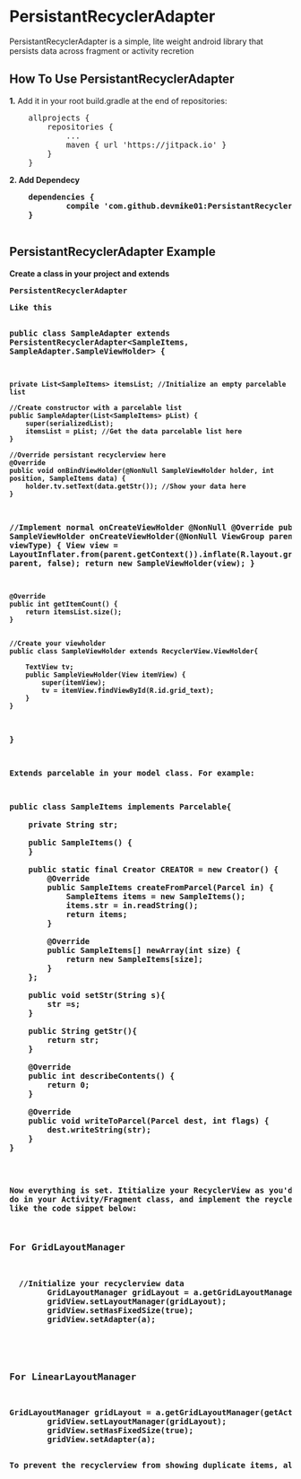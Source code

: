 # PersistantRecyclerAdapter
PersistantRecyclerAdapter is a simple, lite weight android library that persists data across fragment or activity recretion

<h2>How To Use PersistantRecyclerAdapter</h2>
<b>1.</b> Add it in your root build.gradle at the end of repositories:
<pre>
	allprojects {
		repositories {
			...
			maven { url 'https://jitpack.io' }
		}
	}</pre>
  
<b> 2.<b> Add Dependecy
  <pre>
  	dependencies {
	        compile 'com.github.devmike01:PersistantRecyclerAdapter:-SNAPSHOT'
	}
  </pre>

<h2>PersistantRecyclerAdapter Example</h2>
Create a class in your project and extends <pre>PersistentRecyclerAdapter<Percelable, RecyclerView.ViewHolder><pre>
Like this

public class SampleAdapter extends PersistentRecyclerAdapter<SampleItems, SampleAdapter.SampleViewHolder> {

    private List<SampleItems> itemsList; //Initialize an empty parcelable list

    //Create constructor with a parcelable list
    public SampleAdapter(List<SampleItems> pList) {
        super(serializedList);
        itemsList = pList; //Get the data parcelable list here
    }

    //Override persistant recyclerview here
    @Override
    public void onBindViewHolder(@NonNull SampleViewHolder holder, int position, SampleItems data) {
        holder.tv.setText(data.getStr()); //Show your data here
    }

  //Implement normal onCreateViewHolder
    @NonNull
    @Override
    public SampleViewHolder onCreateViewHolder(@NonNull ViewGroup parent, int viewType) {
        View view = LayoutInflater.from(parent.getContext()).inflate(R.layout.grid_items_sample, parent, false);
        return new SampleViewHolder(view);
    }

    @Override
    public int getItemCount() {
        return itemsList.size();
    }


    //Create your viewholder
    public class SampleViewHolder extends RecyclerView.ViewHolder{

        TextView tv;
        public SampleViewHolder(View itemView) {
            super(itemView);
            tv = itemView.findViewById(R.id.grid_text);
        }
    }
}

Extends parcelable in your model class. For example:

<pre>
public class SampleItems implements Parcelable{

    private String str;

    public SampleItems() {
    }

    public static final Creator<SampleItems> CREATOR = new Creator<SampleItems>() {
        @Override
        public SampleItems createFromParcel(Parcel in) {
            SampleItems items = new SampleItems();
            items.str = in.readString();
            return items;
        }

        @Override
        public SampleItems[] newArray(int size) {
            return new SampleItems[size];
        }
    };

    public void setStr(String s){
        str =s;
    }

    public String getStr(){
        return str;
    }

    @Override
    public int describeContents() {
        return 0;
    }

    @Override
    public void writeToParcel(Parcel dest, int flags) {
        dest.writeString(str);
    }
}
</pre>

Now everything is set. Ititialize your RecyclerView as you'd normally do in your Activity/Fragment class, and implement the reycler layout like the code sippet below:

<h3>For GridLayoutManager</h3>
<pre>
  //Initialize your recyclerview data
        GridLayoutManager gridLayout = a.getGridLayoutManager(getActivity(), 3);
        gridView.setLayoutManager(gridLayout);
        gridView.setHasFixedSize(true);
        gridView.setAdapter(a);
</pre>
<BR/>
<h3>For LinearLayoutManager</h3>
<pre>
GridLayoutManager gridLayout = a.getGridLayoutManager(getActivity(), 3);
        gridView.setLayoutManager(gridLayout);
        gridView.setHasFixedSize(true);
        gridView.setAdapter(a);
</pre>
To prevent the recyclerview from showing duplicate items, always clear your list data when you don't longer need it again. Also, If you have any issue implementing this library, simply open use the issue section, I'd respond as soon as possible. 
